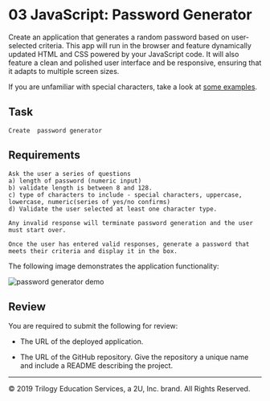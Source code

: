 # 03 JavaScript: Password Generator

Create an application that generates a random password based on user-selected criteria. This app will run in the browser and feature dynamically updated HTML and CSS powered by your JavaScript code. It will also feature a clean and polished user interface and be responsive, ensuring that it adapts to multiple screen sizes.

If you are unfamiliar with special characters, take a look at [some examples](https://www.owasp.org/index.php/Password_special_characters).

## Task

```
Create  password generator
```

## Requirements

```
Ask the user a series of questions
a) length of password (numeric input)
b) validate length is between 8 and 128.
c) type of characters to include - special characters, uppercase, lowercase, numeric(series of yes/no confirms)
d) Validate the user selected at least one character type.

Any invalid response will terminate password generation and the user must start over.

Once the user has entered valid responses, generate a password that meets their criteria and display it in the box.
```

The following image demonstrates the application functionality:

![password generator demo](./Assets/03-javascript-homework-demo.png)

## Review

You are required to submit the following for review:

* The URL of the deployed application.

* The URL of the GitHub repository. Give the repository a unique name and include a README describing the project.

- - -
© 2019 Trilogy Education Services, a 2U, Inc. brand. All Rights Reserved.

<!-- 
// NOTES
// add string lower/upper
// add string special characters
// add numeric 0-9

// if else statement
// true/false boolean

// string variable set 
//Prompt numeric value


// generatedpassword
// to generate password- for loop the length
// add to string
// for the length of what the user said
//

// write the character variables -->